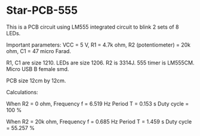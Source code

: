 # Star-PCB-555
This is a PCB circuit using LM555 integrated circuit to blink 2 sets of 8 LEDs.

Important parameters:
VCC = 5 V,
R1 = 4.7k ohm,
R2 (potentiometer) = 20k ohm,
C1 = 47 micro Farad.

R1, C1 are size 1210.
LEDs are size 1206.
R2 is 3314J.
555 timer is LM555CM.
Micro USB B female smd.

PCB size 12cm by 12cm.

Calculations:

When R2 = 0 ohm,
Frequency f = 6.519 Hz
Period T = 0.153 s
Duty cycle = 100 %

When R2 = 20k ohm,
Frequency f = 0.685 Hz
Period T = 1.459 s
Duty cycle = 55.257 %
